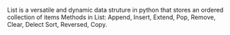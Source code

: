  List is a versatile and dynamic data struture in python that stores an ordered collection of items
 Methods in List: Append, Insert, Extend, Pop, Remove, Clear, Delect Sort, Reversed, Copy.
